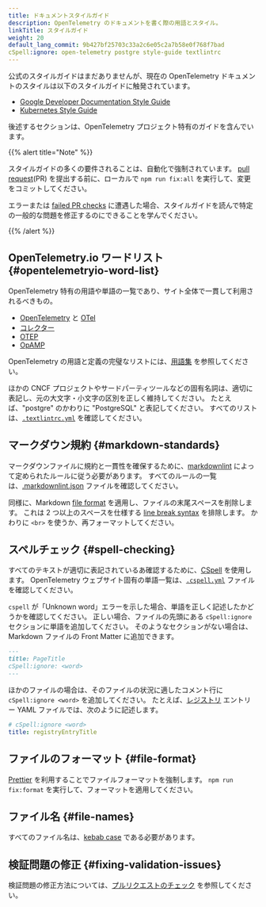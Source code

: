 ```yaml
---
title: ドキュメントスタイルガイド
description: OpenTelemetry のドキュメントを書く際の用語とスタイル。
linkTitle: スタイルガイド
weight: 20
default_lang_commit: 9b427bf25703c33a2c6e05c2a7b58e0f768f7bad
cSpell:ignore: open-telemetry postgre style-guide textlintrc
---
```


公式のスタイルガイドはまだありませんが、現在の OpenTelemetry ドキュメントのスタイルは以下のスタイルガイドに触発されています。

- [Google Developer Documentation Style Guide](https://developers.google.com/style)
- [Kubernetes Style Guide](https://kubernetes.io/docs/contribute/style/style-guide/)

後述するセクションは、OpenTelemetry プロジェクト特有のガイドを含んでいます。

{{% alert title="Note" %}}

スタイルガイドの多くの要件されることは、自動化で強制されています。
[pull request](https://docs.github.com/en/get-started/learning-about-github/github-glossary#pull-request)(PR) を提出する前に、ローカルで `npm run fix:all` を実行して、変更をコミットしてください。

エラーまたは [failed PR checks](../pr-checks) に遭遇した場合、スタイルガイドを読んで特定の一般的な問題を修正するのにできることを学んでください。

{{% /alert %}}

## OpenTelemetry.io ワードリスト {#opentelemetryio-word-list}

OpenTelemetry 特有の用語や単語の一覧であり、サイト全体で一貫して利用されるべきもの。

- [OpenTelemetry](/docs/concepts/glossary/#opentelemetry) と [OTel](/docs/concepts/glossary/#otel)
- [コレクター](/docs/concepts/glossary/#collector)
- [OTEP](/docs/concepts/glossary/#otep)
- [OpAMP](/docs/concepts/glossary/#opamp)

OpenTelemetry の用語と定義の完璧なリストには、[用語集](/docs/concepts/glossary/) を参照してください。

ほかの CNCF プロジェクトやサードパーティツールなどの固有名詞は、適切に表記し、元の大文字・小文字の区別を正しく維持してください。
たとえば、"postgre" のかわりに "PostgreSQL" と表記してください。
すべてのリストは、[`.textlintrc.yml`](https://github.com/open-telemetry/opentelemetry.io/blob/main/.textlintrc.yml) を確認してください。

## マークダウン規約 {#markdown-standards}

マークダウンファイルに規約と一貫性を確保するために、[markdownlint] によって定められたルールに従う必要があります。
すべてのルールの一覧は、[.markdownlint.json] ファイルを確認してください。

同様に、Markdown [file format](#file-format) を適用し、ファイルの末尾スペースを削除します。
これは 2 つ以上のスペースを仕様する [line break syntax] を排除します。
かわりに `<br>` を使うか、再フォーマットしてください。

## スペルチェック {#spell-checking}

すべてのテキストが適切に表記されているあ確認するために、[CSpell](https://github.com/streetsidesoftware/cspell) を使用します。
OpenTelemetry ウェブサイト固有の単語一覧は、[`.cspell.yml`](https://github.com/open-telemetry/opentelemetry.io/blob/main/.cspell.yml) ファイルを確認してください。

`cspell` が「Unknown word」エラーを示した場合、単語を正しく記述したかどうかを確認してください。
正しい場合、ファイルの先頭にある `cSpell:ignore` セクションに単語を追加してください。
そのようなセクションがない場合は、Markdown ファイルの Front Matter に追加できます。

```markdown
---
title: PageTitle
cSpell:ignore: <word>
---
```

ほかのファイルの場合は、そのファイルの状況に適したコメント行に `cSpell:ignore <word>` を追加してください。
たとえば、[レジストリ](/ecosystem/registry/) エントリー YAML ファイルでは、次のように記述します。

```yaml
# cSpell:ignore <word>
title: registryEntryTitle
```

## ファイルのフォーマット {#file-format}

[Prettier] を利用することでファイルフォーマットを強制します。
`npm run fix:format` を実行して、フォーマットを適用してください。

## ファイル名 {#file-names}

すべてのファイル名は、[kebab case](https://en.wikipedia.org/wiki/Letter_case#Kebab_case) である必要があります。

## 検証問題の修正 {#fixing-validation-issues}

検証問題の修正方法については、[プルリクエストのチェック](../pr-checks) を参照してください。

[.markdownlint.json]: https://github.com/open-telemetry/opentelemetry.io/blob/main/.markdownlint.json
[line break syntax]: https://www.markdownguide.org/basic-syntax/#line-breaks
[markdownlint]: https://github.com/DavidAnson/markdownlint
[Prettier]: https://prettier.io
